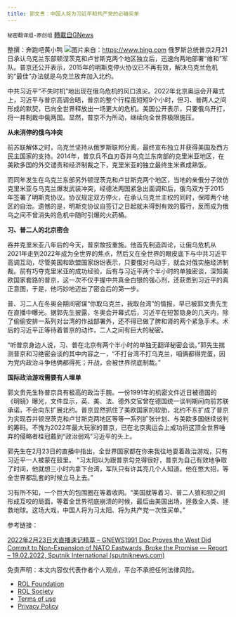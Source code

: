 ```yaml
---
title: 郭文贵：中国人将为习近平和共产党的必输买单
---
```

`秘密翻译组-原创组` [轉載自GNews](https://gnews.org/zh-hans/2057139/)

整撰：奔跑吧黄小鸭
![](https://assets.gnews.org/wp-content/uploads/2022/02/1-28.jpeg)图片来自：https://www.bing.com
俄罗斯总统普京2月21日承认乌克兰东部顿涅茨克和卢甘斯克两个地区独立后，迅速向两地部署“维和”军队。普京还公开表示，2015年的明斯克停火协议已不再有效，解决乌克兰危机的“最佳”办法就是乌克兰放弃加入北约。

中共习近平“不失时机”地出现在俄乌危机的风口浪尖。2022年北京奥运会开幕式上，习近平与普京高调会晤，普京的整个行程虽短短9个小时，但习、普两人之间形成的默契，已向全世界释放出一场更大的危机。美国公开表示，只要俄乌开打，将一并制裁中俄两国。显然，普京不为所动，继续向全世界极限施压。

**从未消停的俄乌冲突**

前苏联解体之时，乌克兰坚持从俄罗斯联邦分离，最终宣布独立并获得美国及西方民主国家的支持。2014年，普京兵不血刃吞并乌克兰东南部的克里米亚地区，在美欧多国的外交谴责和经济制裁之下，克里米亚的独立最终生米煮成熟饭。

而同年发生在乌克兰东部另外顿涅茨克和卢甘斯克两个地区，当地的亲俄分子效仿克里米亚与乌克兰爆发武装冲突，经德法两国紧急出面调和后，俄乌双方于2015年签署了明斯克协议。协议规定双方停火，在承认乌克兰主权的同时，保障两个地区的自治。遗憾的是，明斯克协议自签订之日起就未得到有效的履行，反而成为俄乌之间不曾消失的危机中随时引爆的火药桶。

**习、普二人的北京密会**

吞并克里米亚八年后的今天，普京故技重施。他首先制造舆论，让俄乌危机从2021年走到2022年成为全世界的焦点，然后又在全世界的眼皮底下与中共习近平高调互动，尽管美国和欧盟国家纷纷表示，只要俄对乌动手，就会对俄实施经济制裁。前有巧夺克里米亚的成功经验，后有与习近平两个半小时的单独密谈，深知美欧国家套路的普京，这一次不仅手握中共真金白银的强心剂，还获悉到习近平的真正意图，于是，他巧妙地迈出了密会后的第一步。

普、习二人在冬奥会期间密谋“你取乌克兰，我取台湾”的情报，早已被郭文贵先生在直播中曝光。据郭先生披露，冬奥会开幕式后，习近平在短暂隐身的几天内，除了偷偷安排一系列对台湾的作战部署外，还不得已做了脾和肾的两个紧急手术。术后的习近平正等待着普京的动作，二人之间有巨大的秘密。

“听普京身边人说，习、普在北京有两个半小时的单独无翻译秘密会谈。”郭先生揣测普京和习绝密会谈的其中内容之一，“不打台湾不打乌克兰，咱俩都得完蛋，因为党内政治斗争他俩都得死；开战，会被世界彻底制裁。”

**国际政治游戏需要有人埋单**

郭文贵先生称普京具有极高的政治手腕。一份1991年的机密文件近日被德国的《明镜》曝光，文件显示，英、美、法、德外交官曾在德国统一谈判期间向前苏联承诺，不会向东扩展北约。普京显然抓住了美欧国家的软肋，北约不东扩成了普京为实现吞并顿涅茨克和卢甘斯克两地区等等一系列扩张计划、与美欧多国继续谈判的筹码。不愧为2022年最大玩家的普京，已在北京奥运会上成功将这顶全世界唾弃的侵略者桂冠戴到“政治弱鸡”习近平的头上。

郭先生在2月23日的直播中指出，全世界国家都在你来我往地耍着政治游戏，只有习近平一人被蒙在鼓里。 “习太阳以为跟普京勾兑得很好，普京为自己有效地争取了时间，他就想三小时内拿下台湾，军队只有许其亮几个人知道。他在憋大招，等全世界都乱套的时候立马上去。”

习有所不知，一个巨大的包围圈在等着收网。“美国就等着习、普二人狼和狈之间形成互咬的局面，等着全世界彻底崩溃的时候，最后由美国出场，拯救全人类、拯救地球。这场大戏，中国人将为习太阳、将为共产党一次性买单。”

参考链接：

[2022年2月23日大直播速记精萃 – GNEWS](https://gnews.org/zh-hans/2055108/)[1991 Doc Proves the West Did Commit to Non-Expansion of NATO Eastwards, Broke the Promise — Report – 19.02.2022, Sputnik International (sputniknews.com)](https://sputniknews.com/20220219/1991-doc-proves-west-did-commit-to-non-expansion-of-nato-eastwards-broke-the-promise--report-1093161024.html)

 

免责声明：本文内容仅代表作者个人观点，平台不承担任何法律风险。

- [ROL Foundation](https://rolfoundation.org/)
- [ROL Society](https://rolsociety.org/)
- [Terms of use](https://gnews.org/terms-of-use-3/)
- [Privacy Policy](https://gnews.org/privacy-policy/)
